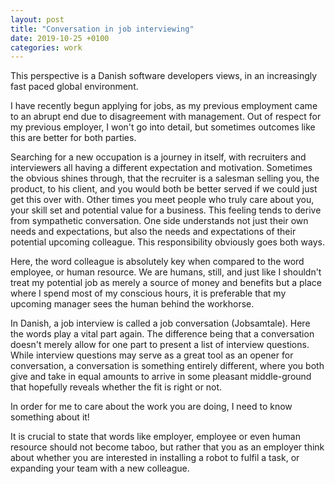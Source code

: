 ```yaml
---
layout: post
title: "Conversation in job interviewing"
date: 2019-10-25 +0100
categories: work
---
```

This perspective is a Danish software developers views, in an increasingly fast paced global environment.

I have recently begun applying for jobs, as my previous employment came to an abrupt end due to disagreement with management. Out of respect for my previous employer, I won't go into detail, but sometimes outcomes like this are better for both parties.

Searching for a new occupation is a journey in itself, with recruiters and interviewers all having a different expectation and motivation. Sometimes the obvious shines through, that the recruiter is a salesman selling you, the product, to his client, and you would both be better served if we could just get this over with. Other times you meet people who truly care about you, your skill set and potential value for a business. This feeling tends to derive from sympathetic conversation. One side understands not just their own needs and expectations, but also the needs and expectations of their potential upcoming colleague. This responsibility obviously goes both ways.

Here, the word colleague is absolutely key when compared to the word employee, or human resource. We are humans, still, and just like I shouldn't treat my potential job as merely a source of money and benefits but a place where I spend most of my conscious hours, it is preferable that my upcoming manager sees the human behind the workhorse.

In Danish, a job interview is called a job conversation (Jobsamtale). Here the words play a vital part again. The difference being that a conversation doesn't merely allow for one part to present a list of interview questions.  While interview questions may serve as a great tool as an opener for conversation, a conversation is something entirely different, where you both give and take in equal amounts to arrive in some pleasant middle-ground that hopefully reveals whether the fit is right or not.

In order for me to care about the work you are doing, I need to know something about it! 

It is crucial to state that words like employer, employee or even human resource should not become taboo, but rather that you as an employer think about whether you are interested in installing a robot to fulfil a task, or expanding your team with a new colleague. 